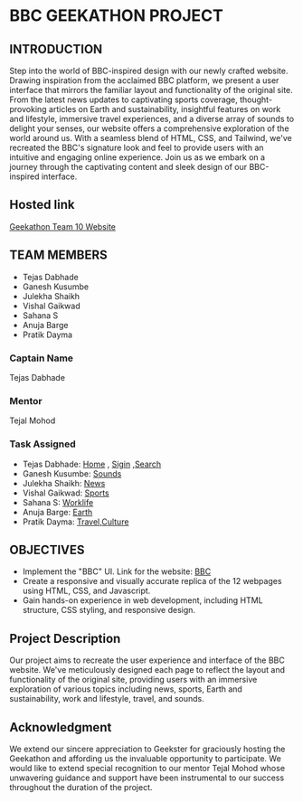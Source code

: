 # BBC GEEKATHON PROJECT

## INTRODUCTION

Step into the world of BBC-inspired design with our newly crafted website. Drawing inspiration from the acclaimed BBC platform, we present a user interface that mirrors the familiar layout and functionality of the original site. From the latest news updates to captivating sports coverage, thought-provoking articles on Earth and sustainability, insightful features on work and lifestyle, immersive travel experiences, and a diverse array of sounds to delight your senses, our website offers a comprehensive exploration of the world around us. With a seamless blend of HTML, CSS, and Tailwind, we've recreated the BBC's signature look and feel to provide users with an intuitive and engaging online experience. Join us as we embark on a journey through the captivating content and sleek design of our BBC-inspired interface.

## Hosted link

[Geekathon Team 10 Website](https://geekathon-team-10.vercel.app/)

## TEAM MEMBERS

- Tejas Dabhade
- Ganesh Kusumbe
- Julekha Shaikh
- Vishal Gaikwad
- Sahana S
- Anuja Barge
- Pratik Dayma

### Captain Name

Tejas Dabhade

### Mentor

Tejal Mohod

### Task Assigned

- Tejas Dabhade: [Home](https://geekathon-team-10.vercel.app/index.html) , [Sigin](https://geekathon-team-10.vercel.app/Geekathon-BBC-website/Tejas/dist/signin.html) ,[Search](https://geekathon-team-10.vercel.app/Geekathon-BBC-website/Tejas/dist/search.html)
- Ganesh Kusumbe: [Sounds](https://geekathon-team-10.vercel.app/Geekathon-BBC-website/Ganesh/sounds.html)
- Julekha Shaikh: [News](https://geekathon-team-10.vercel.app/Geekathon-BBC-website/Julekha/dist/NewsPage.html)
- Vishal Gaikwad: [Sports](https://geekathon-team-10.vercel.app/Geekathon-BBC-website/Vishal/sport.html)
- Sahana S: [Worklife](https://geekathon-team-10.vercel.app/Geekathon-BBC-website/Sahana/worklife.html)
- Anuja Barge: [Earth](https://geekathon-team-10.vercel.app/Geekathon-BBC-website/Anuja/earth.html)
- Pratik Dayma: [Travel](http://geekathon-team-10.vercel.app/Geekathon-BBC-website/Pratik/dist/travel.html),[Culture](http://geekathon-team-10.vercel.app/Geekathon-BBC-website/Pratik/dist/culture.html)

## OBJECTIVES

- Implement the "BBC" UI. Link for the website: [BBC](https://www.bbc.com/)
- Create a responsive and visually accurate replica of the 12 webpages using HTML, CSS, and Javascript.
- Gain hands-on experience in web development, including HTML structure, CSS styling, and responsive design.

## Project Description

Our project aims to recreate the user experience and interface of the BBC website. We've meticulously designed each page to reflect the layout and functionality of the original site, providing users with an immersive exploration of various topics including news, sports, Earth and sustainability, work and lifestyle, travel, and sounds.

## Acknowledgment

We extend our sincere appreciation to Geekster for graciously hosting the Geekathon and affording us the invaluable opportunity to participate. We would like to extend special recognition to our mentor Tejal Mohod whose unwavering guidance and support have been instrumental to our success throughout the duration of the project.
